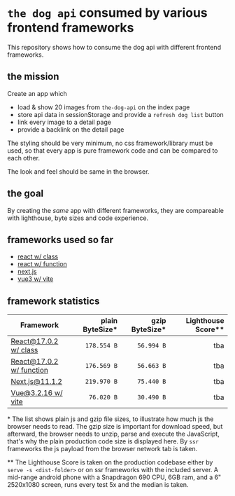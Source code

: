 # `the dog api` consumed by various frontend frameworks

This repository shows how to consume the dog api with different frontend frameworks.

## the mission

Create an app which
* load & show 20 images from `the-dog-api` on the index page
* store api data in sessionStorage and provide a `refresh dog list` button
* link every image to a detail page
* provide a backlink on the detail page

The styling should be very minimum, no css framework/library must be used, so that every app is pure framework code and can be compared to each other.

The look and feel should be same in the browser.

## the goal

By creating the *same* app with different frameworks, they are compareable with lighthouse, byte sizes and code experience.

## frameworks used so far

* [react w/ class](./react-class)
* [react w/ function](./react-fn)
* [next.js](./next.js)
* [vue3 w/ vite](./vue3)

## framework statistics

| Framework | plain ByteSize* | gzip ByteSize* | Lighthouse Score** |
|-----------|-------------:|----:|------:|
| [React@17.0.2<br>w/ class](./react-class) | `178.554 B` | `56.994 B` | tba |
| [React@17.0.2<br>w/ function](./react-fn) | `176.569 B` | `56.663 B` | tba |
| [Next.js@11.1.2](./next.js) | `219.970 B` | `75.440 B` | tba |
| [Vue@3.2.16 w/ vite](./vue3) | `76.020 B` | `30.490 B` | tba |

\* The list shows plain js and gzip file sizes, to illustrate how much js the browser needs to read. The gzip size is important for download speed, but afterward, the browser needs to unzip, parse and execute the JavaScript, that's why the plain production code size is displayed here.
By `ssr` frameworks the js payload from the browser network tab is taken.

** The Lighthouse Score is taken on the production codebase either by `serve -s <dist-folder>` or on ssr frameworks with the included server. A mid-range android phone with a Snapdragon 690 CPU, 6GB ram, and a 6" 2520x1080 screen, runs every test 5x and the median is taken.